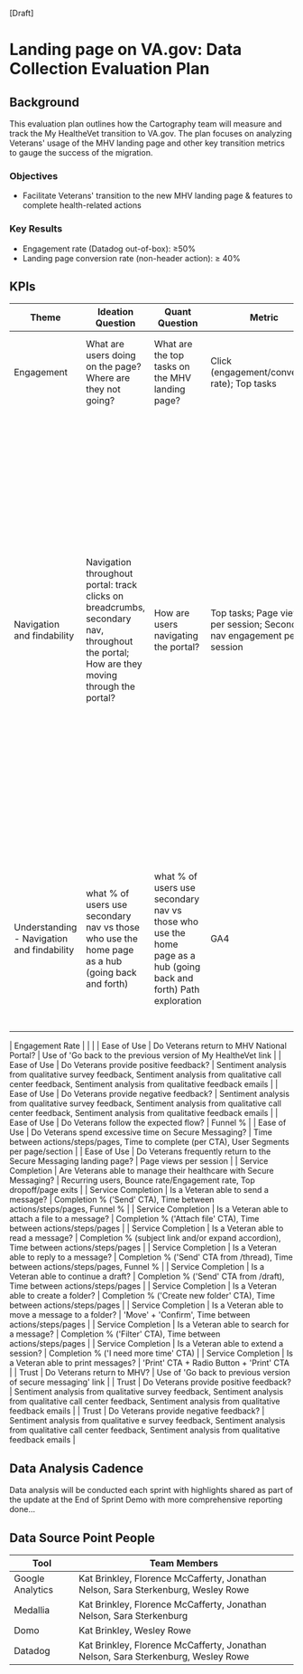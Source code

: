 [Draft]

# **Landing page on VA.gov: Data Collection Evaluation Plan**

## **Background**

This evaluation plan outlines how the Cartography team will measure and track the My HealtheVet transition to VA.gov. The plan focuses on analyzing Veterans' usage of the MHV landing page and other key transition metrics to gauge the success of the migration.

### **Objectives**

- Facilitate Veterans' transition to the new MHV landing page & features to complete health-related actions 

### **Key Results**

- Engagement rate (Datadog out-of-box): ≥50%
- Landing page conversion rate (non-header action): ≥ 40%

## **KPIs**

| **Theme** | **Ideation Question** | **Quant Question** | **Metric** | **Tools** | **Notes** | 
| --- | --- | --- | --- | --- | --- | 
| Engagement | What are users doing on the page? Where are they not going? | What are the top tasks on the MHV landing page? | Click (engagement/conversion rate); Top tasks | Datadog; GA4; might need export | Value add because they should be able to find other things they can't current | 
| Navigation and findability | Navigation throughout portal: track clicks on breadcrumbs, secondary nav, throughout the portal; How are they moving through the portal? | How are users navigating the portal? | Top tasks; Page views per session; Secondary nav engagement per session | GA4 | - Clicks on secondary nav throughout the portal (be able to compare clicks on secondary nav from a tool page vs. from the home page) - Clicks on breadcrumbs throughout the portal (be able to compare clicks on secondary nav from a tool page vs. clicks on breadcrumbs) Turn on screen reader support - Engagement for each tool / session - Conversions for each tool / session - Same stats but for national portal tools ^| 
| Understanding - Navigation and findability | what % of users use secondary nav vs those who use the home page as a hub (going back and forth) | what % of users use secondary nav vs those who use the home page as a hub (going back and forth) Path exploration| GA4 | Datadog; GA4; might need export | - Value add of SN? or do they prefer to flow back through the LP? - Observe: How initial visit behaviors change over time as they continue to use MHV in the future & become more proficient | 





| Engagement Rate |  |  |
| Ease of Use | Do Veterans return to MHV National Portal? | Use of 'Go back to the previous version of My HealtheVet link |
| Ease of Use | Do Veterans provide positive feedback? | Sentiment analysis from qualitative survey feedback, Sentiment analysis from qualitative call center feedback, Sentiment analysis from qualitative feedback emails |
| Ease of Use | Do Veterans provide negative feedback? | Sentiment analysis from qualitative survey feedback, Sentiment analysis from qualitative call center feedback, Sentiment analysis from qualitative feedback emails |
| Ease of Use | Do Veterans follow the expected flow? | Funnel % |
| Ease of Use | Do Veterans spend excessive time on Secure Messaging? | Time between actions/steps/pages, Time to complete (per CTA), User Segments per page/section |
| Ease of Use | Do Veterans frequently return to the Secure Messaging landing page? | Page views per session |
| Service Completion | Are Veterans able to manage their healthcare with Secure Messaging? | Recurring users, Bounce rate/Engagement rate, Top dropoff/page exits |
| Service Completion | Is a Veteran able to send a message? | Completion % ('Send' CTA), Time between actions/steps/pages, Funnel % |
| Service Completion | Is a Veteran able to attach a file to a message? | Completion % ('Attach file' CTA), Time between actions/steps/pages |
| Service Completion | Is a Veteran able to read a message? | Completion % (subject link and/or expand accordion), Time between actions/steps/pages |
| Service Completion | Is a Veteran able to reply to a message? | Completion % ('Send' CTA from /thread), Time between actions/steps/pages, Funnel % |
| Service Completion | Is a Veteran able to continue a draft? | Completion % ('Send' CTA from /draft), Time between actions/steps/pages |
| Service Completion | Is a Veteran able to create a folder? | Completion % ('Create new folder' CTA), Time between actions/steps/pages |
| Service Completion | Is a Veteran able to move a message to a folder? | 'Move' + 'Confirm', Time between actions/steps/pages |
| Service Completion | Is a Veteran able to search for a message? | Completion % ('Filter' CTA), Time between actions/steps/pages |
| Service Completion | Is a Veteran able to extend a session? | Completion % ('I need more time' CTA) |
| Service Completion | Is a Veteran able to print messages? | 'Print' CTA + Radio Button + 'Print' CTA |
| Trust | Do Veterans return to MHV? | Use of 'Go back to previous version of secure messaging' link |
| Trust | Do Veterans provide positive feedback? | Sentiment analysis from qualitative survey feedback, Sentiment analysis from qualitative call center feedback, Sentiment analysis from qualitative feedback emails |
| Trust | Do Veterans provide negative feedback? | Sentiment analysis from qualitative e survey feedback, Sentiment analysis from qualitative call center feedback, Sentiment analysis from qualitative feedback emails |


## **Data Analysis Cadence**

Data analysis will be conducted each sprint with highlights shared as part of the update at the End of Sprint Demo with more comprehensive reporting done...

## **Data Source Point People**

| **Tool** | **Team Members** |
| --- | --- |
| Google Analytics | Kat Brinkley, Florence McCafferty, Jonathan Nelson, Sara Sterkenburg, Wesley Rowe
| Medallia | Kat Brinkley, Florence McCafferty, Jonathan Nelson, Sara Sterkenburg |
| Domo | Kat Brinkley, Wesley Rowe |
| Datadog | Kat Brinkley, Florence McCafferty, Jonathan Nelson, Sara Sterkenburg, Wesley Rowe |

